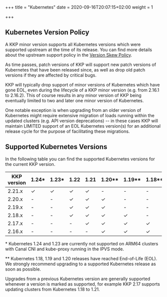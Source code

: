 +++
title = "Kubernetes"
date = 2020-09-16T20:07:15+02:00
weight = 1

+++

## Kubernetes Version Policy

A KKP minor version supports all Kubernetes versions which were supported upstream
at the time of its release. You can find more details about the upstream support
policy in the [Version Skew Policy](https://kubernetes.io/docs/setup/release/version-skew-policy/#supported-versions).

As time passes, patch versions of KKP will support new patch versions of Kubernetes
that have been released since, as well as drop old patch versions if they are
affected by critical bugs.

KKP will typically drop support of minor versions of Kubernetes which have gone EOL,
even during the lifecycle of a KKP minor version (e.g. from 2.16.1 to 2.16.2).
This of course results in any minor version of KKP being eventually limited to two
and later one minor version of Kubernetes.

One notable exception is when upgrading from an older version of Kubernetes might
require extensive migration of loads running within the updated clusters (e.g. API
version deprecations) -- in these cases KKP will maintain LIMITED support of an EOL
Kubernetes version(s) for an additional release cycle for the purpose of facilitating
these migrations.

## Supported Kubernetes Versions

In the following table you can find the supported Kubernetes versions for the
current KKP version.

| KKP version | 1.24\* | 1.23\* | 1.22 | 1.21 | 1.20\*\* | 1.19\*\*   | 1.18\*\*   |
| ----------- | ------ |------- | ---- | ---- | -------- | ---------- | ---------- |
| 2.21.x      | ✓      | ✓      | ✓    | ✓    | -        | -          | -          |
| 2.20.x      | -      | -      | ✓    | ✓    | ✓        | -          | -          |
| 2.19.x      | -      | -      | ✓    | ✓    | ✓        | -          | -          |
| 2.18.x      | -      | -      | ✓    | ✓    | ✓        | ✓          | -          |
| 2.17.x      | -      | -      | -    | ✓    | ✓        | ✓          | ✓          |
| 2.16.x      | -      | -      | -    | -    | ✓        | ✓          | ✓          |

\* Kubernetes 1.24 and 1.23 are currently not supported on ARM64 clusters with Canal CNI
and kube-proxy running in the IPVS mode.

\*\* Kubernetes 1.18, 1.19 and 1.20 releases have reached End-of-Life (EOL). We
strongly recommend upgrading to a supported Kubernetes release as soon as
possible.

Upgrades from a previous Kubernetes version are generally supported whenever a
version is marked as supported, for example KKP 2.17 supports updating clusters
from Kubernetes 1.18 to 1.21.

